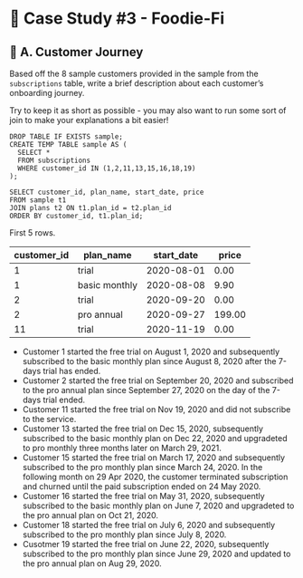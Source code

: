 # 🥑 Case Study #3 - Foodie-Fi
## 🚶 A. Customer Journey

Based off the 8 sample customers provided in the sample from the `subscriptions` table, write a brief description about each customer’s onboarding journey.

Try to keep it as short as possible - you may also want to run some sort of join to make your explanations a bit easier!

```TSQL
DROP TABLE IF EXISTS sample;
CREATE TEMP TABLE sample AS (
  SELECT *
  FROM subscriptions
  WHERE customer_id IN (1,2,11,13,15,16,18,19)
);

SELECT customer_id, plan_name, start_date, price
FROM sample t1
JOIN plans t2 ON t1.plan_id = t2.plan_id
ORDER BY customer_id, t1.plan_id;
```

First 5 rows.

| customer_id | plan_name     | start_date | price  |
|-------------|---------------|------------|--------|
| 1	           | trial         | 2020-08-01 | 	0.00   |
| 1	           | basic monthly | 2020-08-08 | 	9.90   |
| 2	           | trial         | 2020-09-20 | 	0.00   |
| 2	           | pro annual    | 2020-09-27 | 	199.00 |
| 11	          | trial         | 2020-11-19 | 	0.00   |

* Customer 1 started the free trial on August 1, 2020 and subsequently subscribed to the basic monthly plan since August 8, 2020 after the 7-days trial has ended.
* Customer 2 started the free trial on September 20, 2020 and subscribed to the pro annual plan since September 27, 2020 on the day of the 7-days trial ended.
* Customer 11 started the free trial on Nov 19, 2020 and did not subscribe to the service.
* Customer 13 started the free trial on Dec 15, 2020, subsequently subscribed to the basic monthly plan on Dec 22, 2020 and upgradeted to pro monthly three months later on March 29, 2021.
* Customer 15 started the free trial on March 17, 2020 and subsequently subscribed to the pro monthly plan since March 24, 2020. In the following month on 29 Apr 2020, the customer terminated subscription and churned until the paid subscription ended on 24 May 2020.
* Customer 16 started the free trial on May 31, 2020, subsequently subscribed to the basic monthly plan on June 7, 2020 and upgradeted to the pro annual plan on Oct 21, 2020.
* Customer 18 started the free trial on July 6, 2020 and subsequently subscribed to the pro monthly plan since July 8, 2020.
* Cusotmer 19 started the free trial on June 22, 2020, subsequently subscribed to the pro monthly plan since June 29, 2020 and updated to the pro annual plan on Aug 29, 2020.

